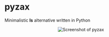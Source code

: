 # pyzax

Minimalistic <b>ls</b> alternative written in Python

<div align="center">
    <img src="https://github.com/fromgodd/pyzax/assets/97128346/f03700dd-3b3c-4351-b608-0691ab3c8411" alt="Screenshot of pyzax">
</div>


